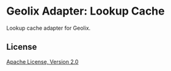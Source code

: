 # Geolix Adapter: Lookup Cache

Lookup cache adapter for Geolix.

## License

[Apache License, Version 2.0](http://www.apache.org/licenses/LICENSE-2.0)
